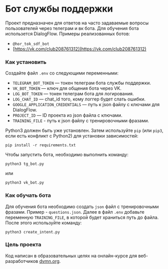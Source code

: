 # Бот службы поддержки

Проект предназначен для ответов на часто задаваемые вопросы пользователей через телеграм и вк бота. Для обучения бота использется DialogFlow. 
Примеры реализованных ботов:
- `@hor_tok_sdf_bot`
- [https://vk.com/club208761312](https://vk.com/club208761312)

### Как установить

Создайте файл `.env` со следующими переменными:

- `TELEGRAM_BOT_TOKEN` — токен телеграм бота службы поддержки.
- `VK_BOT_TOKEN` — ключ для общения бота через VK.
- `LOG_BOT_TOKEN` — токен телеграм бота для логирования.
- `LOG_CHAT_ID` — chat_id того, кому логгер будет слать ошибки.
- `GOOGLE_APPLICATION_CREDENTIALS` — путь к json файлу с ключами для DialogFlow.
- `PROJECT_ID` — ID проекта из json файла с ключами.
- `TRAINING_FILE` - путь к json файлу с тренировочными фразами.

Python3 должен быть уже установлен. 
Затем используйте `pip` (или `pip3`, если есть конфликт с Python2) для установки зависимостей:
```
pip install -r requirements.txt
```

Чтобы запустить бота, необходимо выполнить команду:
```
python3 tg_bot.py
```
или
```
python3 vk_bot.py
```

### Как обучать бота

Для обучения бота необходимо создать `json` файл с тренировочными фразами. Пример - `questions.json`. Далее в файл `.env` добавьте переменную `TRAINING_FILE`, в которой будет храниться путь до файла.
После этого используйте команду:
```
python3 create_intent.py
```

### Цель проекта

Код написан в образовательных целях на онлайн-курсе для веб-разработчиков [dvmn.org](https://dvmn.org/).